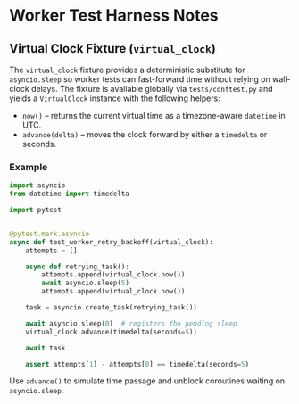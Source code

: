 # Worker Test Harness Notes

## Virtual Clock Fixture (`virtual_clock`)
The `virtual_clock` fixture provides a deterministic substitute for `asyncio.sleep` so worker tests can fast-forward time without relying on wall-clock delays. The fixture is available globally via `tests/conftest.py` and yields a `VirtualClock` instance with the following helpers:

- `now()` – returns the current virtual time as a timezone-aware `datetime` in UTC.
- `advance(delta)` – moves the clock forward by either a `timedelta` or seconds.

### Example
```python
import asyncio
from datetime import timedelta

import pytest


@pytest.mark.asyncio
async def test_worker_retry_backoff(virtual_clock):
    attempts = []

    async def retrying_task():
        attempts.append(virtual_clock.now())
        await asyncio.sleep(5)
        attempts.append(virtual_clock.now())

    task = asyncio.create_task(retrying_task())

    await asyncio.sleep(0)  # registers the pending sleep
    virtual_clock.advance(timedelta(seconds=5))

    await task

    assert attempts[1] - attempts[0] == timedelta(seconds=5)
```

Use `advance()` to simulate time passage and unblock coroutines waiting on `asyncio.sleep`.
